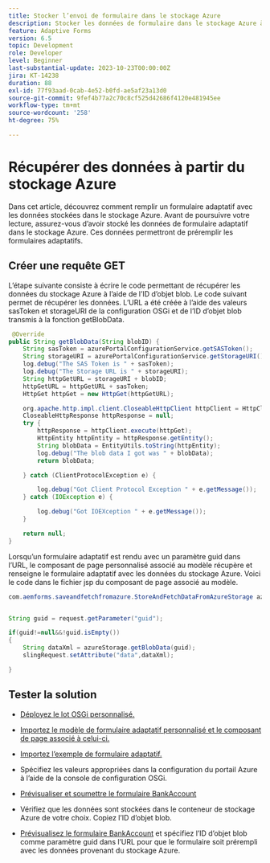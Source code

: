```yaml
---
title: Stocker l’envoi de formulaire dans le stockage Azure
description: Stocker les données de formulaire dans le stockage Azure à l’aide de l’API REST
feature: Adaptive Forms
version: 6.5
topic: Development
role: Developer
level: Beginner
last-substantial-update: 2023-10-23T00:00:00Z
jira: KT-14238
duration: 88
exl-id: 77f93aad-0cab-4e52-b0fd-ae5af23a13d0
source-git-commit: 9fef4b77a2c70c8cf525d42686f4120e481945ee
workflow-type: tm+mt
source-wordcount: '258'
ht-degree: 75%

---
```


# Récupérer des données à partir du stockage Azure

Dans cet article, découvrez comment remplir un formulaire adaptatif avec les données stockées dans le stockage Azure.
Avant de poursuivre votre lecture, assurez-vous d’avoir stocké les données de formulaire adaptatif dans le stockage Azure. Ces données permettront de préremplir les formulaires adaptatifs.

## Créer une requête GET

L’étape suivante consiste à écrire le code permettant de récupérer les données du stockage Azure à l’aide de l’ID d’objet blob. Le code suivant permet de récupérer les données. L’URL a été créée à l’aide des valeurs sasToken et storageURI de la configuration OSGi et de l’ID d’objet blob transmis à la fonction getBlobData.

```java
 @Override
public String getBlobData(String blobID) {
    String sasToken = azurePortalConfigurationService.getSASToken();
    String storageURI = azurePortalConfigurationService.getStorageURI();
    log.debug("The SAS Token is " + sasToken);
    log.debug("The Storage URL is " + storageURI);
    String httpGetURL = storageURI + blobID;
    httpGetURL = httpGetURL + sasToken;
    HttpGet httpGet = new HttpGet(httpGetURL);

    org.apache.http.impl.client.CloseableHttpClient httpClient = HttpClientBuilder.create().build();
    CloseableHttpResponse httpResponse = null;
    try {
        httpResponse = httpClient.execute(httpGet);
        HttpEntity httpEntity = httpResponse.getEntity();
        String blobData = EntityUtils.toString(httpEntity);
        log.debug("The blob data I got was " + blobData);
        return blobData;

    } catch (ClientProtocolException e) {

        log.debug("Got Client Protocol Exception " + e.getMessage());
    } catch (IOException e) {

        log.debug("Got IOEXception " + e.getMessage());
    }

    return null;
}
```

Lorsqu’un formulaire adaptatif est rendu avec un paramètre guid dans l’URL, le composant de page personnalisé associé au modèle récupère et renseigne le formulaire adaptatif avec les données du stockage Azure.
Voici le code dans le fichier jsp du composant de page associé au modèle.

```java
com.aemforms.saveandfetchfromazure.StoreAndFetchDataFromAzureStorage azureStorage = sling.getService(com.aemforms.saveandfetchfromazure.StoreAndFetchDataFromAzureStorage.class);


String guid = request.getParameter("guid");

if(guid!=null&&!guid.isEmpty())
{
    String dataXml = azureStorage.getBlobData(guid);
    slingRequest.setAttribute("data",dataXml);

}
```

## Tester la solution

* [Déployez le lot OSGi personnalisé.](./assets/SaveAndFetchFromAzure.core-1.0.0-SNAPSHOT.jar)

* [Importez le modèle de formulaire adaptatif personnalisé et le composant de page associé à celui-ci.](./assets/store-and-fetch-from-azure.zip)

* [Importez l’exemple de formulaire adaptatif.](./assets/bank-account-sample-form.zip)

* Spécifiez les valeurs appropriées dans la configuration du portail Azure à l’aide de la console de configuration OSGi.

* [Prévisualiser et soumettre le formulaire BankAccount](http://localhost:4502/content/dam/formsanddocuments/azureportalstorage/bankaccount/jcr:content?wcmmode=disabled)

* Vérifiez que les données sont stockées dans le conteneur de stockage Azure de votre choix. Copiez l’ID d’objet blob.

* [Prévisualisez le formulaire BankAccount](http://localhost:4502/content/dam/formsanddocuments/azureportalstorage/bankaccount/jcr:content?wcmmode=disabled&amp;guid=dba8ac0b-8be6-41f2-9929-54f627a649f6) et spécifiez l’ID d’objet blob comme paramètre guid dans l’URL pour que le formulaire soit prérempli avec les données provenant du stockage Azure.
